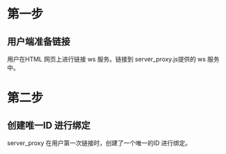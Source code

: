 # 第一步 
## 用户端准备链接
用户在HTML 网页上进行链接 ws 服务。链接到 server_proxy.js提供的 ws 服务中。
# 第二步
## 创建唯一ID 进行绑定
server_proxy 在用户第一次链接时，创建了一个唯一的ID 进行绑定。

